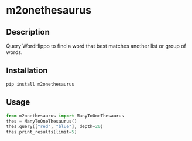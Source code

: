 # m2onethesaurus
## Description
Query WordHippo to find a word that best matches another list or group of words.
## Installation
```
pip install m2onethesaurus
```
## Usage
```py
from m2onethesaurus import ManyToOneThesaurus
thes = ManyToOneThesaurus()
thes.query(["red", "blue"], depth=20)
thes.print_results(limit=5)
```
